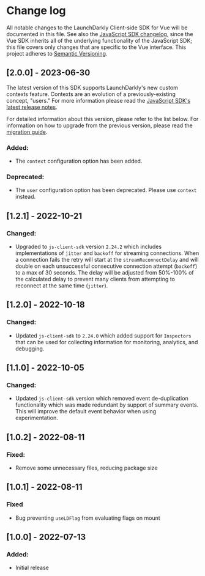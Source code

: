 # Change log

All notable changes to the LaunchDarkly Client-side SDK for Vue will be documented in this file. See also the [JavaScript SDK changelog](https://github.com/launchdarkly/js-client-sdk/blob/main/CHANGELOG.md), since the Vue SDK inherits all of the underlying functionality of the JavaScript SDK; this file covers only changes that are specific to the Vue interface. This project adheres to [Semantic Versioning](http://semver.org).

## [2.0.0] - 2023-06-30
The latest version of this SDK supports LaunchDarkly's new custom contexts feature. Contexts are an evolution of a previously-existing concept, "users." For more information please read the [JavaScript SDK's latest release notes](https://github.com/launchdarkly/js-client-sdk/releases/tag/3.0.0).

For detailed information about this version, please refer to the list below. For information on how to upgrade from the previous version, please read the [migration guide](https://docs.launchdarkly.com/sdk/client-side/vue/migration-1-to-2).

### Added:

- The `context` configuration option has been added.

### Deprecated:

- The `user` configuration option has been deprecated. Please use `context` instead.

## [1.2.1] - 2022-10-21
### Changed:
- Upgraded to `js-client-sdk` version `2.24.2` which includes implementations of `jitter` and `backoff` for streaming connections. When a connection fails the retry will start at the `streamReconnectDelay` and will double on each unsuccessful consecutive connection attempt (`backoff`) to a max of 30 seconds. The delay will be adjusted from 50%-100% of the calculated delay to prevent many clients from attempting to reconnect at the same time (`jitter`).

## [1.2.0] - 2022-10-18
### Changed:
- Updated `js-client-sdk` to `2.24.0` which added support for `Inspectors` that can be used for collecting information for monitoring, analytics, and debugging.

## [1.1.0] - 2022-10-05
### Changed:
- Updated `js-client-sdk` version which removed event de-duplication functionality which was made redundant by support of summary events. This will improve the default event behavior when using experimentation.

## [1.0.2] - 2022-08-11
### Fixed:
- Remove some unnecessary files, reducing package size

## [1.0.1] - 2022-08-11
### Fixed
- Bug preventing `useLDFlag` from evaluating flags on mount

## [1.0.0] - 2022-07-13
### Added:
- Initial release
